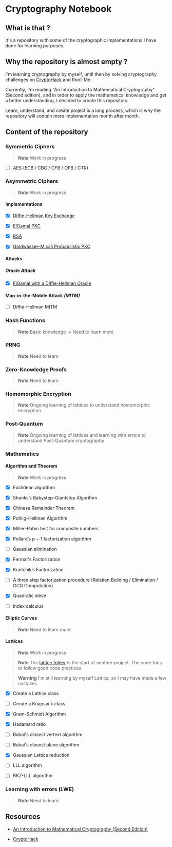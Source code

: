 # Cryptography Notebook

## What is that ?

It's a repository with some of the cryptographic implementations I have done for learning purposes.

## Why the repository is almost empty ?

I'm learning cryptography by myself, until then by solving cryptography challenges on [CryptoHack](https://cryptohack.org/user/Kioku/) and Root-Me.

Currently, I'm reading "An Introduction to Mathematical Cryptography" (Second edition), and in order to apply the mathematical knowledge and get a better understanding, I decided to create this repository.

Learn, understand, and create project is a long process, which is why the repository will contain more implementation month after month.

## Content of the repository

### Symmetric Ciphers

> **Note** Work in progress

- [ ] AES (ECB / CBC / CFB / OFB / CTR)

### Asymmetric Ciphers

> **Note** Work in progress

#### Implementations

- [X] [Diffie-Hellman Key Exchange](./AsymmetricCiphers/Diffie_Hellman/README.md)

- [X] [ElGamal PKC](./AsymmetricCiphers/ElGamal/README.md)

- [X] [RSA](./AsymmetricCiphers/RSA/README.md)

- [X] [Goldwasser–Micali Probabilistic PKC](./AsymmetricCiphers/GoldwasserMicaliProbabilisticPKC/README.md)

#### Attacks

##### Oracle Attack

- [X] [ElGamal with a Diffie-Hellman Oracle](./AsymmetricCiphers/ElGamal/README.md#attacks-using-oracle)

#### Man-in-the-Middle Attack *(MITM)*

- [ ] Diffie-Hellman MITM

### Hash Functions

> **Note** Basic knowledge -> Need to learn more

### PRNG

> **Note** Need to learn

### Zero-Knowledge Proofs

> **Note** Need to learn

### Homomorphic Encryption

> **Note** Ongoing learning of lattices to understand homomorphic encryption

### Post-Quantum

> **Note** Ongoing learning of lattices and learning with errors to understand Post-Quantum cryptography

### Mathematics

#### Algorithm and Theorem

> **Note** Work in progress

- [X] Euclidean algorithm

- [X] Shanks’s Babystep–Giantstep Algorithm

- [X] Chinese Remainder Theorem

- [X] Pohlig-Hellman Algorithm

- [X] Miller–Rabin test for composite numbers

- [X] Pollard’s p − 1 factorization algorithm

- [ ] Gaussian elimination

- [X] Fermat's Factorization

- [X] Kraitchik’s Factorization

- [ ] A three step factorization procedure (Relation Building / Elimination / GCD Computation)

- [X] Quadratic sieve

- [ ] Index calculus

#### Elliptic Curves

> **Note** Need to learn more

#### Lattices

> **Note** Work in progress

> **Note** The [lattice folder](./Mathematics/Lattice/) is the start of another project. The code tries to follow good code practices.

> **Warning** I'm still learning by myself Lattice, so I may have made a few mistakes

- [X] Create a Lattice class

- [ ] Create a Knapsack class

- [X] Gram-Schmidt Algorithm

- [X] Hadamard ratio

- [ ] Babai's closest vertext algorithm

- [ ] Babai's closest plane algorithm

- [X] Gaussian Lattice reduction

- [ ] LLL algorithm

- [ ] BKZ-LLL algorithm

### Learning with errors (LWE)

> **Note** Need to learn

## Resources

- [An Introduction to Mathematical Cryptography (Second Edition)](https://link.springer.com/book/10.1007/978-1-4939-1711-2)

- [CryptoHack](https://cryptohack.org/)